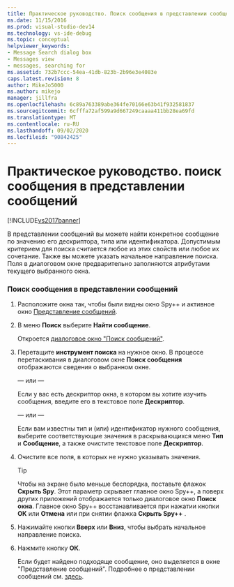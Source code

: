 ```yaml
---
title: Практическое руководство. Поиск сообщения в представлении сообщений | Документация Майкрософт
ms.date: 11/15/2016
ms.prod: visual-studio-dev14
ms.technology: vs-ide-debug
ms.topic: conceptual
helpviewer_keywords:
- Message Search dialog box
- Messages view
- messages, searching for
ms.assetid: 732b7ccc-54ea-41db-823b-2b96e3e4083e
caps.latest.revision: 8
author: MikeJo5000
ms.author: mikejo
manager: jillfra
ms.openlocfilehash: 6c89a763389abe364fe70166e63b41f932581837
ms.sourcegitcommit: 6cfffa72af599a9d667249caaaa411bb28ea69fd
ms.translationtype: MT
ms.contentlocale: ru-RU
ms.lasthandoff: 09/02/2020
ms.locfileid: "90842425"
---
```

# <a name="how-to-search-for-a-message-in-messages-view"></a>Практическое руководство. поиск сообщения в представлении сообщений
[!INCLUDE[vs2017banner](../includes/vs2017banner.md)]

В представлении сообщений вы можете найти конкретное сообщение по значению его дескриптора, типа или идентификатора. Допустимым критерием для поиска считается любое из этих свойств или любое их сочетание. Также вы можете указать начальное направление поиска. Поля в диалоговом окне предварительно заполняются атрибутами текущего выбранного окна.  
  
### <a name="to-search-for-a-message-in-messages-view"></a>Поиск сообщения в представлении сообщений  
  
1. Расположите окна так, чтобы были видны окно Spy++ и активное окно [Представление сообщений](../debugger/messages-view.md).  
  
2. В меню **Поиск** выберите **Найти сообщение**.  
  
    Откроется [диалоговое окно "Поиск сообщений"](../debugger/message-search-dialog-box.md).  
  
3. Перетащите **инструмент поиска** на нужное окно. В процессе перетаскивания в диалоговом окне **Поиск сообщения** отображаются сведения о выбранном окне.  
  
    — или —  
  
    Если у вас есть дескриптор окна, в котором вы хотите изучить сообщения, введите его в текстовое поле **Дескриптор**.  
  
    — или —  
  
    Если вам известны тип и (или) идентификатор нужного сообщения, выберите соответствующие значения в раскрывающихся меню **Тип** и **Сообщение**, а также очистите текстовое поле **Дескриптор**.  
  
4. Очистите все поля, в которых не нужно указывать значения.  
  
   > [!TIP]
   > Чтобы на экране было меньше беспорядка, поставьте флажок **Скрыть Spy**. Этот параметр скрывает главное окно Spy++, а поверх других приложений отображается только диалоговое окно **Поиск окна**. Главное окно Spy++ восстанавливается при нажатии кнопки **ОК** или **Отмена** или при снятии флажка **Скрыть Spy++** .  
  
5. Нажимайте кнопки **Вверх** или **Вниз**, чтобы выбрать начальное направление поиска.  
  
6. Нажмите кнопку **ОК**.  
  
   Если будет найдено подходяще сообщение, оно выделяется в окне "Представление сообщений". Подробнее о представлении сообщений см. [здесь](../debugger/messages-view.md).
